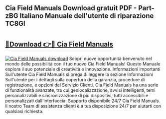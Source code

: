 ## Cia Field Manuals Download gratuit PDF - Part-zBG Italiano Manuale dell'utente di riparazione TC8GI

# <h2><a href="http://dfe1tkj.blite.top/?on=Cia+Field+Manuals">🔗Download 👉🔴 Cia Field Manuals</a></h2>

[![Cia Field Manuals download](https://i.imgur.com/lujVjoI.png)](http://dfe1tkj.blite.top/?on=Cia+Field+Manuals)
Scopri nuove opportunità benvenuto nel mondo delle possibilità con il tuo nuovo Cia Field Manuals! Questo Manuale esplora il suo potenziale di creatività e innovazione. Informazioni importanti Sull'utente Cia Field Manuals si prega di leggere la sezione Informazioni Sull'utente per i dettagli sulla copertura della garanzia, procedure di registrazione, e opzioni del Servizio Clienti. Cia Field Manuals ha una serie di funzionalità avanzate, tra cui geolocalizzazione, avvisi intelligenti, temi personalizzabili e sincronizzazione di più dispositivi, tutti accessibili e personalizzati dall'interfaccia. Supporto disponibile 24/7 Cia Field Manuals. Il nostro Team di assistenza clienti è a tua disposizione 24/7 per aiutarti con qualsiasi richiesta.
